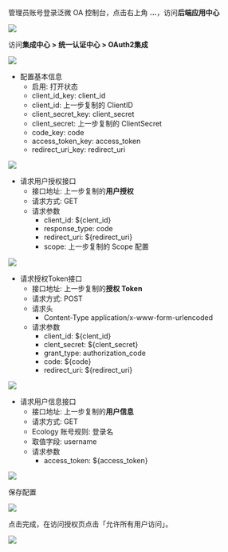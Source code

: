 <IntegrationDetailCard :title="`配置泛微 OA`">

管理员账号登录泛微 OA 控制台，点击右上角 **...**，访问**后端应用中心**

![](~@imagesZhCn/integration/weaver/2-1.png)

访问**集成中心 &gt; 统一认证中心 &gt; OAuth2集成**

![](~@imagesZhCn/integration/weaver/2-2.png)

- 配置基本信息
  - 启用: 打开状态
  - client_id_key: client_id
  - client_id: 上一步复制的 ClientID
  - client_secret_key: client_secret
  - client_secret: 上一步复制的 ClientSecret
  - code_key: code
  - access_token_key: access_token
  - redirect_uri_key: redirect_uri

![](~@imagesZhCn/integration/weaver/2-3.png)

- 请求用户授权接口
  - 接口地址: 上一步复制的**用户授权**
  - 请求方式: GET
  - 请求参数
    - client_id: ${clent_id}
    - response_type: code
    - redirect_uri: ${redirect_uri}
    - scope: 上一步复制的 Scope 配置

![](~@imagesZhCn/integration/weaver/2-4.png)

- 请求授权Token接口
  - 接口地址: 上一步复制的**授权 Token**
  - 请求方式: POST
  - 请求头
    - Content-Type application/x-www-form-urlencoded
  - 请求参数
    - client_id: ${clent_id}
    - clent_secret: ${clent_secret}
    - grant_type: authorization_code
    - code: ${code}
    - redirect_uri: ${redirect_uri}

![](~@imagesZhCn/integration/weaver/2-5.png)

- 请求用户信息接口
  - 接口地址: 上一步复制的**用户信息**
  - 请求方式: GET
  - Ecology 账号规则: 登录名
  - 取值字段: username
  - 请求参数
    - access_token: ${access_token}

![](~@imagesZhCn/integration/weaver/2-6.png)

保存配置

![](~@imagesZhCn/integration/weaver/2-7.png)

点击完成，在访问授权页点击「允许所有用户访问」。

![](~@imagesZhCn/integration/weaver/2-8.png)


</IntegrationDetailCard>
